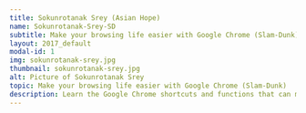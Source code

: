 ```yaml
---
title: Sokunrotanak Srey (Asian Hope)
name: Sokunrotanak-Srey-SD
subtitle: Make your browsing life easier with Google Chrome (Slam-Dunk)
layout: 2017_default
modal-id: 1
img: sokunrotanak-srey.jpg
thumbnail: sokunrotanak-srey.jpg
alt: Picture of Sokunrotanak Srey
topic: Make your browsing life easier with Google Chrome (Slam-Dunk)
description: Learn the Google Chrome shortcuts and functions that can make your browsing experience unbelievably easier. 
---
```

